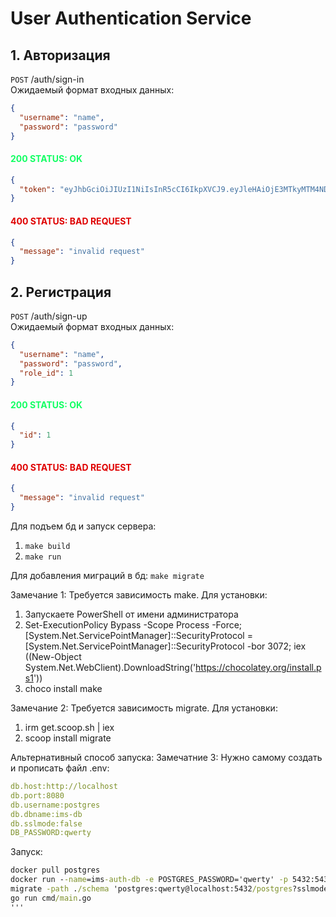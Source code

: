 # User Authentication Service

## 1. Авторизация

`POST` /auth/sign-in<br>
Ожидаемый формат входных данных:

```json
{
  "username": "name",
  "password": "password"
}
```

#### <span style="color:#12ff63">200 STATUS: OK
```json
{
  "token": "eyJhbGciOiJIUzI1NiIsInR5cCI6IkpXVCJ9.eyJleHAiOjE3MTkyMTM4NDQsImlhdCI6MTcxOTE3MDY0NCwidXNlcl9pZCI6MH0.XEuiHNUeRF1B9-0GbZoJ-M2UcPQnVuUrhJmsQ0q7gmA"
}
```

#### <span style="color:#df0000">400 STATUS: BAD REQUEST
```json
{
  "message": "invalid request"
}
```

## 2. Регистрация

`POST` /auth/sign-up<br>
Ожидаемый формат входных данных:

```json
{
  "username": "name",
  "password": "password",
  "role_id": 1
}
```

#### <span style="color:#12ff63">200 STATUS: OK
```json
{
  "id": 1
}
```

#### <span style="color:#df0000">400 STATUS: BAD REQUEST
```json
{
  "message": "invalid request"
}
```

Для подъем бд и запуск сервера:
1. `make build`
2. `make run`

Для добавления миграций в бд: 
`make migrate`

Замечание 1: Требуется зависимость make. Для установки:
1. Запускаете PowerShell от имени администратора
2. Set-ExecutionPolicy Bypass -Scope Process -Force; [System.Net.ServicePointManager]::SecurityProtocol = [System.Net.ServicePointManager]::SecurityProtocol -bor 3072; iex ((New-Object System.Net.WebClient).DownloadString('https://chocolatey.org/install.ps1'))
3. choco install make

Замечание 2: Требуется зависимость migrate. Для установки:
1. irm get.scoop.sh | iex
2. scoop install migrate

Альтернативный способ запуска:
Замечатние 3: Нужно самому создать и прописать файл .env:
```yaml
db.host:http://localhost
db.port:8080
db.username:postgres
db.dbname:ims-db
db.sslmode:false
DB_PASSWORD:qwerty
```
Запуск:
```cmd
docker pull postgres
docker run --name=ims-auth-db -e POSTGRES_PASSWORD='qwerty' -p 5432:5432 --rm postgres
migrate -path ./schema 'postgres:qwerty@localhost:5432/postgres?sslmode=disable' up
go run cmd/main.go
'''
